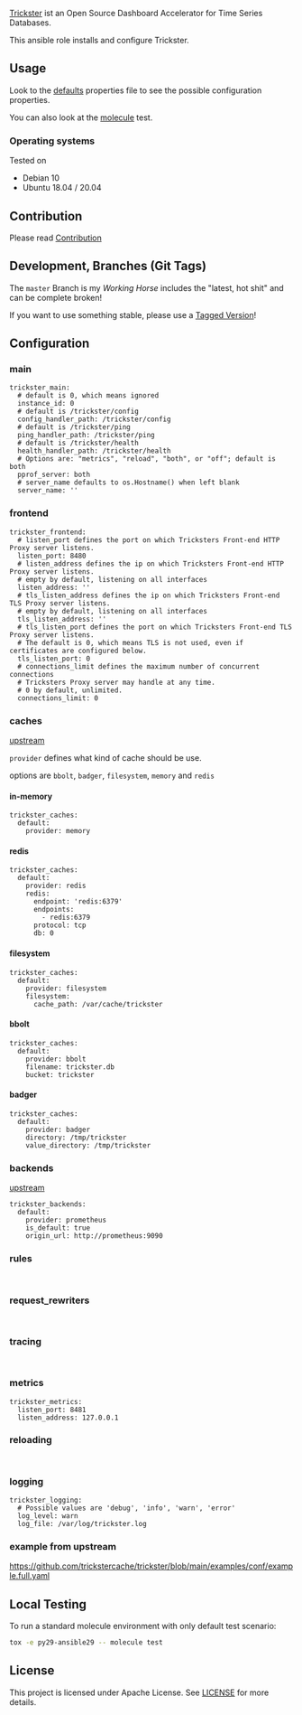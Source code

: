 
[Trickster](https://github.com/tricksterproxy/trickster) ist an Open Source Dashboard Accelerator for Time Series Databases.

This ansible role installs and configure Trickster.

## Usage

Look to the [defaults](defaults/main.yml) properties file to see the possible configuration properties.

You can also look at the [molecule](molecule/default/group_vars/all) test.

### Operating systems

Tested on

* Debian 10
* Ubuntu 18.04 / 20.04

## Contribution

Please read [Contribution](CONTRIBUTING.md)

## Development,  Branches (Git Tags)

The `master` Branch is my *Working Horse* includes the "latest, hot shit" and can be complete broken!

If you want to use something stable, please use a [Tagged Version](https://github.com/bodsch/ansible-trickster/tags)!

## Configuration

### main

```
trickster_main:
  # default is 0, which means ignored
  instance_id: 0
  # default is /trickster/config
  config_handler_path: /trickster/config
  # default is /trickster/ping
  ping_handler_path: /trickster/ping
  # default is /trickster/health
  health_handler_path: /trickster/health
  # Options are: "metrics", "reload", "both", or "off"; default is both
  pprof_server: both
  # server_name defaults to os.Hostname() when left blank
  server_name: ''
```

### frontend

```
trickster_frontend:
  # listen_port defines the port on which Tricksters Front-end HTTP Proxy server listens.
  listen_port: 8480
  # listen_address defines the ip on which Tricksters Front-end HTTP Proxy server listens.
  # empty by default, listening on all interfaces
  listen_address: ''
  # tls_listen_address defines the ip on which Tricksters Front-end TLS Proxy server listens.
  # empty by default, listening on all interfaces
  tls_listen_address: ''
  # tls_listen_port defines the port on which Tricksters Front-end TLS Proxy server listens.
  # The default is 0, which means TLS is not used, even if certificates are configured below.
  tls_listen_port: 0
  # connections_limit defines the maximum number of concurrent connections
  # Tricksters Proxy server may handle at any time.
  # 0 by default, unlimited.
  connections_limit: 0
```

### caches

[upstream](https://github.com/trickstercache/trickster/blob/main/examples/conf/example.full.yaml#L68-L190)

`provider` defines what kind of cache should be use.

options are `bbolt`, `badger`, `filesystem`, `memory` and `redis`

#### in-memory

```
trickster_caches:
  default:
    provider: memory
```

#### redis

```
trickster_caches:
  default:
    provider: redis
    redis:
      endpoint: 'redis:6379'
      endpoints:
        - redis:6379
      protocol: tcp
      db: 0
```

#### filesystem

```
trickster_caches:
  default:
    provider: filesystem
    filesystem:
      cache_path: /var/cache/trickster
```

#### bbolt

```
trickster_caches:
  default:
    provider: bbolt
    filename: trickster.db
    bucket: trickster
```

#### badger

```
trickster_caches:
  default:
    provider: badger
    directory: /tmp/trickster
    value_directory: /tmp/trickster
```


### backends

[upstream](https://github.com/trickstercache/trickster/blob/main/examples/conf/example.full.yaml#L216-L524)

```
trickster_backends:
  default:
    provider: prometheus
    is_default: true
    origin_url: http://prometheus:9090
```


### rules

```


```


### request_rewriters

```


```


### tracing

```


```


### metrics

```
trickster_metrics:
  listen_port: 8481
  listen_address: 127.0.0.1
```


### reloading

```


```


### logging

```
trickster_logging:
  # Possible values are 'debug', 'info', 'warn', 'error'
  log_level: warn
  log_file: /var/log/trickster.log
```

### example from upstream

https://github.com/trickstercache/trickster/blob/main/examples/conf/example.full.yaml



## Local Testing

To run a standard molecule environment with only default test scenario:
```sh
tox -e py29-ansible29 -- molecule test
```

## License

This project is licensed under Apache License. See [LICENSE](/LICENSE) for more details.



